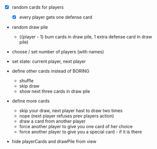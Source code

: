 - [x] random cards for players

  - [x] every player gets one defense card

- random draw pile

  - ({player - 1} bum cards in draw pile, 1 extra defense card in draw pile)

- choose / set number of players (with names)
- set state: current player, next player

- define other cards instead of BORING

  - shuffle
  - skip draw
  - show next three cards in draw pile

- define more cards

  - skip your draw, next player hast to draw two times
  - nope (next player refuses prev players action)
  - draw a card from another player
  - force another player to give you one card of her choice
  - force another player to give you a special card - if it is there

- hide playerCards and drawPile from view
